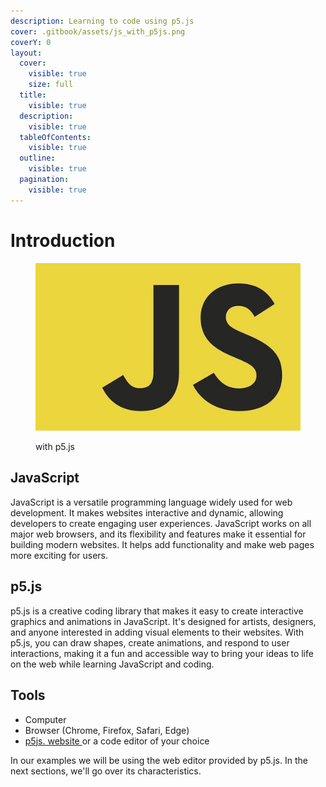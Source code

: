 ```yaml
---
description: Learning to code using p5.js
cover: .gitbook/assets/js_with_p5js.png
coverY: 0
layout:
  cover:
    visible: true
    size: full
  title:
    visible: true
  description:
    visible: true
  tableOfContents:
    visible: true
  outline:
    visible: true
  pagination:
    visible: true
---
```


# Introduction

<figure><img src=".gitbook/assets/js copy.jpeg" alt=""><figcaption><p>with p5.js</p></figcaption></figure>

## JavaScript

JavaScript is a versatile programming language widely used for web development. It makes websites interactive and dynamic, allowing developers to create engaging user experiences. JavaScript works on all major web browsers, and its flexibility and features make it essential for building modern websites. It helps add functionality and make web pages more exciting for users.

## p5.js

p5.js is a creative coding library that makes it easy to create interactive graphics and animations in JavaScript. It's designed for artists, designers, and anyone interested in adding visual elements to their websites. With p5.js, you can draw shapes, create animations, and respond to user interactions, making it a fun and accessible way to bring your ideas to life on the web while learning JavaScript and coding.

## Tools

* Computer
* Browser (Chrome, Firefox, Safari, Edge)
* [p5js. website ](https://p5js.org/)or a code editor of your choice

In our examples we will be using the web editor provided by p5.js.  In the next sections, we'll go over its characteristics.



